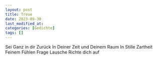 ```yaml
---
layout: post
title: Treue
date: 2023-09-30
last_modified_at:
categories: [Gedichte]
tags: []
---
```


Sei
Ganz in dir 
Zurück
In
Deiner Zeit und
Deinem Raum
In
Stille
Zartheit
Feinem Fühlen
Frage
Lausche
Richte dich auf